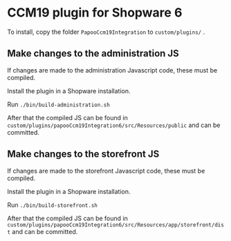 CCM19 plugin for Shopware 6
===========================

To install, copy the folder `PapooCcm19Integration` to `custom/plugins/` .

Make changes to the administration JS
------------------------------------------

If changes are made to the administration Javascript code, these must be compiled.

Install the plugin in a Shopware installation.

Run `./bin/build-administration.sh`

After that the compiled JS can be found in `custom/plugins/papooCcm19Integration6/src/Resources/public` and can be committed.

Make changes to the storefront JS
------------------------------------------

If changes are made to the storefront Javascript code, these must be compiled.

Install the plugin in a Shopware installation.

Run `./bin/build-storefront.sh`

After that the compiled JS can be found in `custom/plugins/papooCcm19Integration6/src/Resources/app/storefront/dist` and can be committed.
